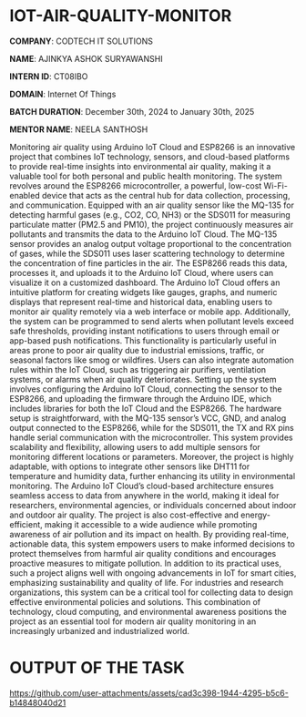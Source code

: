 # IOT-AIR-QUALITY-MONITOR

**COMPANY**: CODTECH IT SOLUTIONS

**NAME**: AJINKYA ASHOK SURYAWANSHI 

**INTERN ID**: CT08IBO

**DOMAIN**: Internet Of Things 

**BATCH DURATION**: December 30th, 2024 to January 30th, 2025

**MENTOR NAME**: NEELA SANTHOSH

Monitoring air quality using Arduino IoT Cloud and ESP8266 is an innovative project that combines IoT technology, sensors, and cloud-based platforms to provide real-time insights into environmental air quality, 
making it a valuable tool for both personal and public health monitoring. The system revolves around the ESP8266 microcontroller, a powerful, low-cost Wi-Fi-enabled device that acts as the central hub for data 
collection, processing, and communication. Equipped with an air quality sensor like the MQ-135 for detecting harmful gases (e.g., CO2, CO, NH3) or the SDS011 for measuring particulate matter (PM2.5 and PM10), 
the project continuously measures air pollutants and transmits the data to the Arduino IoT Cloud. The MQ-135 sensor provides an analog output voltage proportional to the concentration of gases, while the SDS011 
uses laser scattering technology to determine the concentration of fine particles in the air. The ESP8266 reads this data, processes it, and uploads it to the Arduino IoT Cloud, where users can visualize it on a 
customized dashboard. The Arduino IoT Cloud offers an intuitive platform for creating widgets like gauges, graphs, and numeric displays that represent real-time and historical data, enabling users to monitor air 
quality remotely via a web interface or mobile app. Additionally, the system can be programmed to send alerts when pollutant levels exceed safe thresholds, providing instant notifications to users through email 
or app-based push notifications. This functionality is particularly useful in areas prone to poor air quality due to industrial emissions, traffic, or seasonal factors like smog or wildfires. Users can also 
integrate automation rules within the IoT Cloud, such as triggering air purifiers, ventilation systems, or alarms when air quality deteriorates. Setting up the system involves configuring the Arduino IoT Cloud, 
connecting the sensor to the ESP8266, and uploading the firmware through the Arduino IDE, which includes libraries for both the IoT Cloud and the ESP8266. The hardware setup is straightforward, with the MQ-135 
sensor’s VCC, GND, and analog output connected to the ESP8266, while for the SDS011, the TX and RX pins handle serial communication with the microcontroller. This system provides scalability and flexibility, 
allowing users to add multiple sensors for monitoring different locations or parameters. Moreover, the project is highly adaptable, with options to integrate other sensors like DHT11 for temperature and humidity 
data, further enhancing its utility in environmental monitoring. The Arduino IoT Cloud’s cloud-based architecture ensures seamless access to data from anywhere in the world, making it ideal for researchers, 
environmental agencies, or individuals concerned about indoor and outdoor air quality. The project is also cost-effective and energy-efficient, making it accessible to a wide audience while promoting awareness 
of air pollution and its impact on health. By providing real-time, actionable data, this system empowers users to make informed decisions to protect themselves from harmful air quality conditions and encourages 
proactive measures to mitigate pollution. In addition to its practical uses, such a project aligns well with ongoing advancements in IoT for smart cities, emphasizing sustainability and quality of life. For 
industries and research organizations, this system can be a critical tool for collecting data to design effective environmental policies and solutions. This combination of technology, cloud computing, and 
environmental awareness positions the project as an essential tool for modern air quality monitoring in an increasingly urbanized and industrialized world.

# OUTPUT OF THE TASK 

https://github.com/user-attachments/assets/cad3c398-1944-4295-b5c6-b14848040d21



